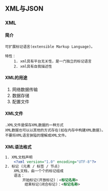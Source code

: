 ## XML与JSON

### XML

#### 简介

```
可扩展标记语言(extensible Markup Language)。

特性：
	1. xml具有平台无关性，是一门独立的标记语言
	2. xml具有自我描述性
```

#### XML的用途

1. 网络数据传输
2. 数据存储
3. 配置文件

#### XML文件

```
.XML文件是保存XML数据的一种方式
XML数据也可以以其他的方式存在(如在内存中构建XML数据)。
不要将XML语言狭隘的理解成XML文件。
```

#### XML语法格式

```xml
1. XML文档声明
	<?xml version="1.0" encoding="UTF-8"?>
2. 标记 (元素 / 标签 / 节点)
	XML文档，由一个个的标记组成
	语法：
		开始标记(开放标记)：<标记名称>
         结束标记(闭合标记)：<标记名称>
```

